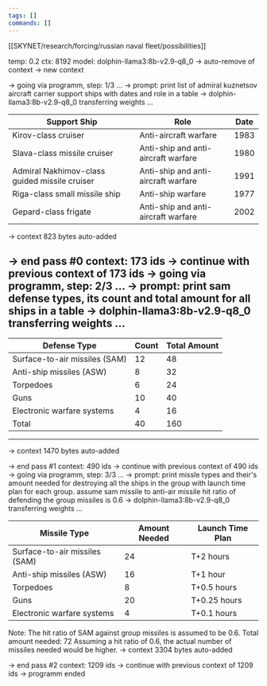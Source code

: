 ```yaml
---
tags: []
commands: []
---
```

[[SKYNET/research/forcing/russian naval fleet/possibilities]]

temp: 0.2 ctx: 8192
model: dolphin-llama3:8b-v2.9-q8_0
-> auto-remove of context
-> new context

-> going via programm, step: 1/3 ...
-> prompt: print list of admiral kuznetsov aircraft carrier support ships with dates and role in a table
-> dolphin-llama3:8b-v2.9-q8_0 transferring weights ...

| Support Ship | Role | Date |
| --------------------------- | ------------ | -------------------------------------------------------- |
| Kirov-class cruiser | Anti-aircraft warfare | 1983 |
| Slava-class missile cruiser | Anti-ship and anti-aircraft warfare | 1980 |
| Admiral Nakhimov-class guided missile cruiser | Anti-ship and anti-aircraft warfare | 1991 |
| Riga-class small missile ship | Anti-ship warfare | 1977 |
| Gepard-class frigate | Anti-ship and anti-aircraft warfare | 2002 |
-> context 823 bytes auto-added

-> end pass #0 context: 173 ids
-> continue with previous context of 173 ids
-> going via programm, step: 2/3 ...
-> prompt: print sam defense types, its count and total amount for all ships in a table
-> dolphin-llama3:8b-v2.9-q8_0 transferring weights ...
-------------------------------------------------------------------------------
| Defense Type                  | Count | Total Amount |
| ----------------------------- | ----- | ------------ |
| Surface-to-air missiles (SAM) | 12    | 48           |
| Anti-ship missiles (ASW)      | 8     | 32           |
| Torpedoes                     | 6     | 24           |
| Guns                          | 10    | 40           |
| Electronic warfare systems    | 4     | 16           |
| Total | 40 | 160 |
-------------------------------------------------------------
-> context 1470 bytes auto-added

-> end pass #1 context: 490 ids
-> continue with previous context of 490 ids
-> going via programm, step: 3/3 ...
-> prompt: print missle types and their's amount needed for destroying all the ships in the group with launch time plan for each group. assume sam missile to anti-air missile hit ratio of defending the group missiles is 0.6
-> dolphin-llama3:8b-v2.9-q8_0 transferring weights ...

| Missile Type | Amount Needed | Launch Time Plan |
| --------------------------- | ------------ | -------------------------------------------------------- |
| Surface-to-air missiles (SAM) | 24 | T+2 hours |
| Anti-ship missiles (ASW) | 16 | T+1 hour |
| Torpedoes | 8 | T+0.5 hours |
| Guns | 20 | T+0.25 hours |
| Electronic warfare systems | 4 | T+0.1 hours |
Note: The hit ratio of SAM against group missiles is assumed to be 0.6.
Total amount needed: 72
Assuming a hit ratio of 0.6, the actual number of missiles needed would be higher.
-> context 3304 bytes auto-added

-> end pass #2 context: 1209 ids
-> continue with previous context of 1209 ids
-> programm ended

<!-- EFFE07AB -->